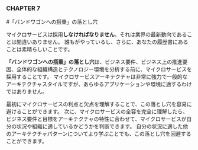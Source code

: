 ### CHAPTER 7

#「バンドワゴンへの搭乗」の落とし穴

マイクロサービスは採用**しなければなりません**。それは業界の最新動向であることは間違いありません。
誰もがやっているし、さらに、あなたの履歴書にあることは素晴らしいことです。

**「バンドワゴンへの搭乗」の落とし穴**は、ビジネス要件、ビジネス上の推進要因、全体的な組織構造とテクノロジー環境を分析する前に、マイクロサービスを採用することです。
マイクロサービスアーキテクチャは非常に強力で一般的なアーキテクチャスタイルですが、あらゆるアプリケーションや環境に適するわけではありません。

最初にマイクロサービスの利点と欠点を理解することで、この落とし穴を容易に避けることができます。
次に、マイクロサービスの全容を完全に理解したら、ビジネス要件と目標をアーキテクチャの特性に合わせて、マイクロサービスが自分の状況や組織に適しているかどうかを判断できます。
自分の状況に適した他のアーキテクチャパターンについてより学ぶことでも、この落とし穴を回避することができます。

